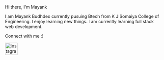  Hi there, I'm Mayank 

I am Mayank Budhdeo currently pusuing Btech from K J Somaiya College of Engineering. I enjoy learning new things. I am currently learning full stack web development.

Connect with me :)

[<img src='https://cdn.jsdelivr.net/npm/simple-icons@3.0.1/icons/instagram.svg' alt='instagram' height='40'>](https://www.instagram.com/https://www.instagram.com/mayank_budhdeo//)  
